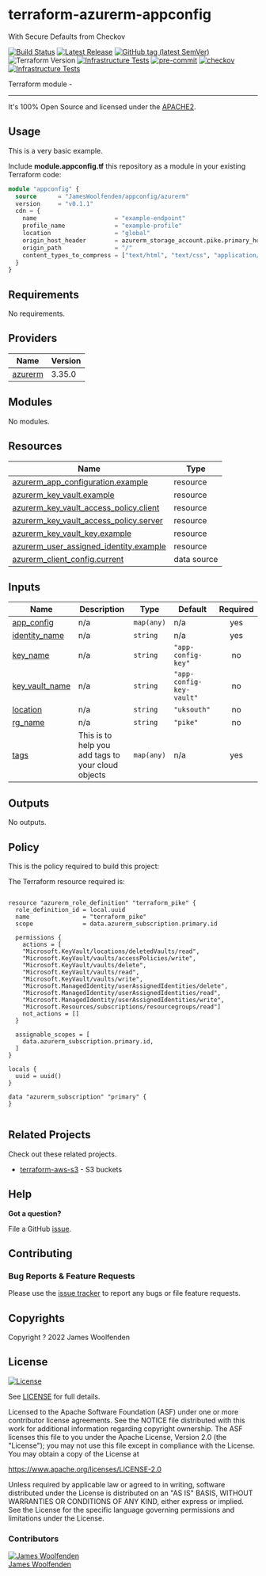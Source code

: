 # terraform-azurerm-appconfig

With Secure Defaults from Checkov

[![Build Status](https://github.com/JamesWoolfenden/terraform-azurerm-appconfig/workflows/Verify%20and%20Bump/badge.svg?branch=master)](https://github.com/JamesWoolfenden/terraform-azurerm-appconfig)
[![Latest Release](https://img.shields.io/github/release/JamesWoolfenden/terraform-azurerm-appconfig.svg)](https://github.com/JamesWoolfenden/terraform-azurerm-appconfig/releases/latest)
[![GitHub tag (latest SemVer)](https://img.shields.io/github/tag/JamesWoolfenden/terraform-azurerm-appconfig.svg?label=latest)](https://github.com/JamesWoolfenden/terraform-azurerm-appconfig/releases/latest)
![Terraform Version](https://img.shields.io/badge/tf-%3E%3D0.14.0-blue.svg)
[![Infrastructure Tests](https://www.bridgecrew.cloud/badges/github/JamesWoolfenden/terraform-azurerm-appconfig/cis_aws)](https://www.bridgecrew.cloud/link/badge?vcs=github&fullRepo=JamesWoolfenden%2Fterraform-azurerm-appconfig&benchmark=CIS+AWS+V1.2)
[![pre-commit](https://img.shields.io/badge/pre--commit-enabled-brightgreen?logo=pre-commit&logoColor=white)](https://github.com/pre-commit/pre-commit)
[![checkov](https://img.shields.io/badge/checkov-verified-brightgreen)](https://www.checkov.io/)
[![Infrastructure Tests](https://www.bridgecrew.cloud/badges/github/jameswoolfenden/terraform-azurerm-appconfig/general)](https://www.bridgecrew.cloud/link/badge?vcs=github&fullRepo=JamesWoolfenden%2Fterraform-azurerm-appconfig&benchmark=INFRASTRUCTURE+SECURITY)

Terraform module -

---

It's 100% Open Source and licensed under the [APACHE2](LICENSE).

## Usage

This is a very basic example.

Include **module.appconfig.tf** this repository as a module in your existing Terraform code:

```terraform
module "appconfig" {
  source      = "JamesWoolfenden/appconfig/azurerm"
  version     = "v0.1.1"
  cdn = {
    name                      = "example-endpoint"
    profile_name              = "example-profile"
    location                  = "global"
    origin_host_header        = azurerm_storage_account.pike.primary_hostname
    origin_path               = "/"
    content_types_to_compress = ["text/html", "text/css", "application/javascript"]
  }
}
```

<!-- BEGINNING OF PRE-COMMIT-TERRAFORM DOCS HOOK -->
## Requirements

No requirements.

## Providers

| Name | Version |
|------|---------|
| <a name="provider_azurerm"></a> [azurerm](#provider\_azurerm) | 3.35.0 |

## Modules

No modules.

## Resources

| Name | Type |
|------|------|
| [azurerm_app_configuration.example](https://registry.terraform.io/providers/hashicorp/azurerm/latest/docs/resources/app_configuration) | resource |
| [azurerm_key_vault.example](https://registry.terraform.io/providers/hashicorp/azurerm/latest/docs/resources/key_vault) | resource |
| [azurerm_key_vault_access_policy.client](https://registry.terraform.io/providers/hashicorp/azurerm/latest/docs/resources/key_vault_access_policy) | resource |
| [azurerm_key_vault_access_policy.server](https://registry.terraform.io/providers/hashicorp/azurerm/latest/docs/resources/key_vault_access_policy) | resource |
| [azurerm_key_vault_key.example](https://registry.terraform.io/providers/hashicorp/azurerm/latest/docs/resources/key_vault_key) | resource |
| [azurerm_user_assigned_identity.example](https://registry.terraform.io/providers/hashicorp/azurerm/latest/docs/resources/user_assigned_identity) | resource |
| [azurerm_client_config.current](https://registry.terraform.io/providers/hashicorp/azurerm/latest/docs/data-sources/client_config) | data source |

## Inputs

| Name | Description | Type | Default | Required |
|------|-------------|------|---------|:--------:|
| <a name="input_app_config"></a> [app\_config](#input\_app\_config) | n/a | `map(any)` | n/a | yes |
| <a name="input_identity_name"></a> [identity\_name](#input\_identity\_name) | n/a | `string` | n/a | yes |
| <a name="input_key_name"></a> [key\_name](#input\_key\_name) | n/a | `string` | `"app-config-key"` | no |
| <a name="input_key_vault_name"></a> [key\_vault\_name](#input\_key\_vault\_name) | n/a | `string` | `"app-config-key-vault"` | no |
| <a name="input_location"></a> [location](#input\_location) | n/a | `string` | `"uksouth"` | no |
| <a name="input_rg_name"></a> [rg\_name](#input\_rg\_name) | n/a | `string` | `"pike"` | no |
| <a name="input_tags"></a> [tags](#input\_tags) | This is to help you add tags to your cloud objects | `map(any)` | n/a | yes |

## Outputs

No outputs.
<!-- END OF PRE-COMMIT-TERRAFORM DOCS HOOK -->

## Policy

This is the policy required to build this project:

<!-- BEGINNING OF PRE-COMMIT-PIKE DOCS HOOK -->
The Terraform resource required is:

```golang

resource "azurerm_role_definition" "terraform_pike" {
  role_definition_id = local.uuid
  name               = "terraform_pike"
  scope              = data.azurerm_subscription.primary.id

  permissions {
    actions = [
    "Microsoft.KeyVault/locations/deletedVaults/read",
    "Microsoft.KeyVault/vaults/accessPolicies/write",
    "Microsoft.KeyVault/vaults/delete",
    "Microsoft.KeyVault/vaults/read",
    "Microsoft.KeyVault/vaults/write",
    "Microsoft.ManagedIdentity/userAssignedIdentities/delete",
    "Microsoft.ManagedIdentity/userAssignedIdentities/read",
    "Microsoft.ManagedIdentity/userAssignedIdentities/write",
    "Microsoft.Resources/subscriptions/resourcegroups/read"]
    not_actions = []
  }

  assignable_scopes = [
    data.azurerm_subscription.primary.id,
  ]
}

locals {
  uuid = uuid()
}

data "azurerm_subscription" "primary" {
}


```
<!-- END OF PRE-COMMIT-PIKE DOCS HOOK -->

## Related Projects

Check out these related projects.

- [terraform-aws-s3](https://github.com/jameswoolfenden/terraform-aws-s3) - S3 buckets

## Help

**Got a question?**

File a GitHub [issue](https://github.com/JamesWoolfenden/terraform-azurerm-appconfig/issues).

## Contributing

### Bug Reports & Feature Requests

Please use the [issue tracker](https://github.com/JamesWoolfenden/terraform-azurerm-appconfig/issues) to report any bugs or file feature requests.

## Copyrights

Copyright ? 2022 James Woolfenden

## License

[![License](https://img.shields.io/badge/License-Apache%202.0-blue.svg)](https://opensource.org/licenses/Apache-2.0)

See [LICENSE](LICENSE) for full details.

Licensed to the Apache Software Foundation (ASF) under one
or more contributor license agreements. See the NOTICE file
distributed with this work for additional information
regarding copyright ownership. The ASF licenses this file
to you under the Apache License, Version 2.0 (the
"License"); you may not use this file except in compliance
with the License. You may obtain a copy of the License at

<https://www.apache.org/licenses/LICENSE-2.0>

Unless required by applicable law or agreed to in writing,
software distributed under the License is distributed on an
"AS IS" BASIS, WITHOUT WARRANTIES OR CONDITIONS OF ANY
KIND, either express or implied. See the License for the
specific language governing permissions and limitations
under the License.

### Contributors

[![James Woolfenden][jameswoolfenden_avatar]][jameswoolfenden_homepage]<br/>[James Woolfenden][jameswoolfenden_homepage]

[jameswoolfenden_homepage]: https://github.com/jameswoolfenden
[jameswoolfenden_avatar]: https://github.com/jameswoolfenden.png?size=150
